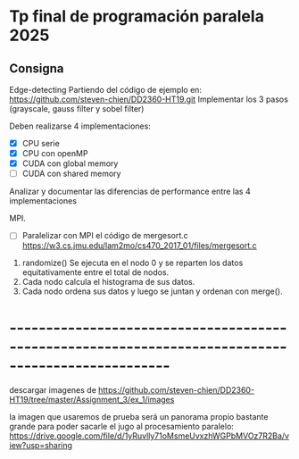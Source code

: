 # Tp final de programación paralela 2025


## Consigna
Edge-detecting 
Partiendo del código de ejemplo en: https://github.com/steven-chien/DD2360-HT19.git
Implementar los 3 pasos (grayscale, gauss filter y sobel filter)
 
Deben realizarse 4 implementaciones:

- [x] CPU serie 
- [x] CPU con openMP
- [x] CUDA con global memory
- [ ] CUDA con shared memory
 
Analizar y documentar las diferencias de performance entre las 4 implementaciones
 
MPI.
- [ ] Paralelizar con MPI el código de mergesort.c https://w3.cs.jmu.edu/lam2mo/cs470_2017_01/files/mergesort.c  
1. randomize() Se ejecuta en el nodo 0 y se reparten los datos equitativamente entre el total de nodos.
2. Cada nodo calcula el histograma de sus datos.
3. Cada nodo ordena sus datos y luego se juntan y ordenan con merge().

# --------------------------------------------------------------------------------------------------

descargar imagenes de https://github.com/steven-chien/DD2360-HT19/tree/master/Assignment_3/ex_1/images

la imagen que usaremos de prueba será un panorama propio bastante grande para poder sacarle 
el jugo al procesamiento paralelo: https://drive.google.com/file/d/1yRuvlly71oMsmeUvxzhWGPbMVOz7R2Ba/view?usp=sharing

